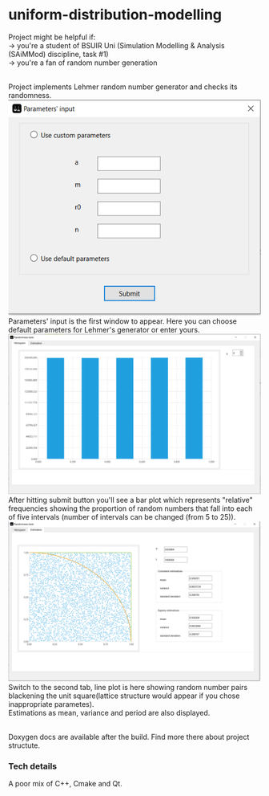 # uniform-distribution-modelling
Project might be helpful if:
<br> -> you're a student of BSUIR Uni (Simulation Modelling & Analysis (SAiMMod) discipline, task #1)
<br> -> you're a fan of random number generation

<br>Project implements Lehmer random number generator and checks its randomness.
![image_0](./md_img/input_img.png)
<br>Parameters' input is the first window to appear. 
Here you can choose default parameters for Lehmer's generator or enter yours.
![image_1](./md_img/bar_plot_img.png)
<br>After hitting submit button you'll see a bar plot which represents "relative" frequencies showing 
the proportion of random numbers that fall into each of five intervals (number of intervals can be changed (from 5 to 25)).
![image_2](./md_img/line_plot_n_estimations.png)
<br>Switch to the second tab, line plot is here showing random number pairs blackening the unit square(lattice structure would appear if you chose inappropriate parametes).
<br>Estimations as mean, variance and period are also displayed.

<br>Doxygen docs are available after the build. Find more there about project structute.

### Tech details 
A poor mix of C++, Cmake and Qt. 

